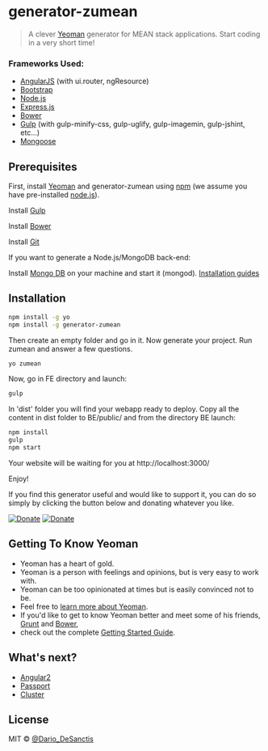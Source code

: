 # generator-zumean

> A clever [Yeoman](http://yeoman.io) generator for MEAN stack applications. Start coding in a very short time!


### Frameworks Used:
- [AngularJS](https://angular.io/) (with ui.router, ngResource)
- [Bootstrap](http://getbootstrap.com/)
- [Node.js](https://nodejs.org/)
- [Express.js](http://expressjs.com/)
- [Bower](https://bower.io/)
- [Gulp](http://gulpjs.com/) (with gulp-minify-css, gulp-uglify, gulp-imagemin, gulp-jshint, etc...)
- [Mongoose](http://mongoosejs.com/)

## Prerequisites

First, install [Yeoman](http://yeoman.io) and generator-zumean using [npm](https://www.npmjs.com/) (we assume you have pre-installed [node.js](https://nodejs.org/)).

Install [Gulp](http://gulpjs.com/)

Install [Bower](https://bower.io/)

Install [Git](https://git-scm.com/)

If you want to generate a Node.js/MongoDB back-end:

Install [Mongo DB](www.mongodb.com) on your machine and start it (mongod). [Installation guides](http://docs.mongodb.org/manual/installation/)


## Installation


```bash
npm install -g yo
npm install -g generator-zumean
```

Then create an empty folder and go in it. Now generate your project. Run zumean and answer a few questions.

```bash
yo zumean
```

Now, go in FE directory and launch:
```bash
gulp
```

In 'dist' folder you will find your webapp ready to deploy. Copy all the content in dist folder to BE/public/ and from the directory BE launch:
```bash
npm install
gulp
npm start
```

Your website will be waiting for you at http://localhost:3000/

Enjoy!

If you find this generator useful and would like to support it, you can do so simply by clicking the button below and donating whatever you like.

[![Donate](https://img.shields.io/badge/Donate-PayPal-green.svg)](https://www.paypal.me/dariodesanctis)
[![Donate](https://img.shields.io/badge/donate-Bitcoin-blue.svg)](# "bitcoin:37dcoTE2k9YL7twemzP1vddcTbTpLBKhvG")

## Getting To Know Yeoman

 * Yeoman has a heart of gold.
 * Yeoman is a person with feelings and opinions, but is very easy to work with.
 * Yeoman can be too opinionated at times but is easily convinced not to be.
 * Feel free to [learn more about Yeoman](http://yeoman.io/).
 * If you'd like to get to know Yeoman better and meet some of his friends, [Grunt](http://gruntjs.com) and [Bower](http://bower.io), 
 * check out the complete [Getting Started Guide](https://github.com/yeoman/yeoman/wiki/Getting-Started).
 
## What's next?
- [Angular2](https://angularjs.org/)
- [Passport](http://passportjs.org/)
- [Cluster](https://nodejs.org/api/cluster.html#cluster_cluster)

## License

MIT © [@Dario_DeSanctis](https://twitter.com/Dario_DeSanctis)


